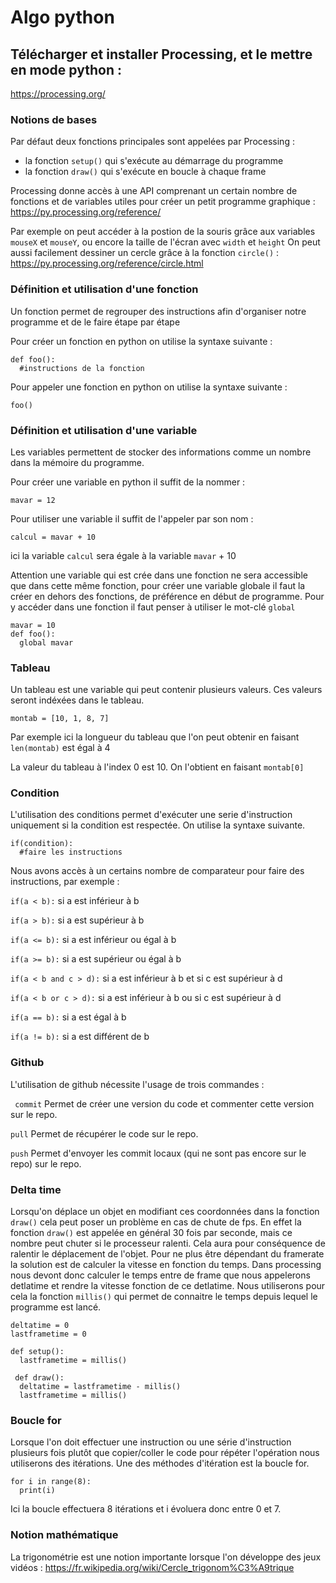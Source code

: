 # Algo python

## Télécharger et installer Processing, et le mettre en mode python :
https://processing.org/

### Notions de bases
Par défaut deux fonctions principales sont appelées par Processing :
- la fonction ```setup()``` qui s'exécute au démarrage du programme
- la fonction ```draw()``` qui s'exécute en boucle à chaque frame

Processing donne accès à une API comprenant un certain nombre de fonctions et de variables utiles pour créer un petit programme graphique :
https://py.processing.org/reference/

Par exemple on peut accéder à la postion de la souris grâce aux variables ```mouseX``` et ```mouseY```, ou encore la taille de l'écran avec ```width``` et ```height```
On peut aussi facilement dessiner un cercle grâce à la fonction ```circle()``` : https://py.processing.org/reference/circle.html

### Définition et utilisation d'une fonction
Un fonction permet de regrouper des instructions afin d'organiser notre programme et de le faire étape par étape

Pour créer un fonction en python on utilise la syntaxe suivante :
```
def foo():
  #instructions de la fonction
```
Pour appeler une fonction en python on utilise la syntaxe suivante :
```
foo()
```

### Définition et utilisation d'une variable
Les variables permettent de stocker des informations comme un nombre dans la mémoire du programme.

Pour créer une variable en python il suffit de la nommer :
```
mavar = 12
```
Pour utiliser une variable il suffit de l'appeler par son nom :
```
calcul = mavar + 10
```
ici la variable ```calcul``` sera égale à la variable ```mavar``` + 10

Attention une variable qui est crée dans une fonction ne sera accessible que dans cette même fonction, pour créer une variable globale il faut la créer en dehors des fonctions, de préférence en début de programme. Pour y accéder dans une fonction il faut penser à utiliser le mot-clé ```global``` 
```
mavar = 10
def foo():
  global mavar
```

### Tableau
Un tableau est une variable qui peut contenir plusieurs valeurs. Ces valeurs seront indéxées dans le tableau.

```
montab = [10, 1, 8, 7]
```

Par exemple ici la longueur du tableau que l'on peut obtenir en faisant ```len(montab)``` est égal à 4

La valeur du tableau à l'index 0 est 10. On l'obtient en faisant ```montab[0]```

### Condition
L'utilisation des conditions permet d'exécuter une serie d'instruction uniquement si la condition est respectée. On utilise la syntaxe suivante.
```
if(condition):
  #faire les instructions
```
Nous avons accès à un certains nombre de comparateur pour faire des instructions, par exemple :

``` if(a < b): ``` si a est inférieur à b 

``` if(a > b): ``` si a est supérieur à b 

``` if(a <= b): ``` si a est inférieur ou égal à b 

``` if(a >= b): ``` si a est supérieur ou égal à b 

``` if(a < b and c > d): ``` si a est inférieur à b et si c est supérieur à d

``` if(a < b or c > d): ``` si a est inférieur à b ou si c est supérieur à d

``` if(a == b): ``` si a est égal à b

``` if(a != b): ``` si a est différent de b 

### Github
L'utilisation de github nécessite l'usage de trois commandes :

``` commit``` Permet de créer une version du code et commenter cette version sur le repo.

``` pull ``` Permet de récupérer le code sur le repo.

``` push ``` Permet d'envoyer les commit locaux (qui ne sont pas encore sur le repo) sur le repo.

### Delta time
Lorsqu'on déplace un objet en modifiant ces coordonnées dans la fonction ```draw()``` cela peut poser un problème en cas de chute de fps. En effet la fonction ```draw()``` est appelée en général 30 fois par seconde, mais ce nombre peut chuter si le processeur ralenti. Cela aura pour conséquence de ralentir le déplacement de l'objet.
Pour ne plus être dépendant du framerate la solution est de calculer la vitesse en fonction du temps. Dans processing nous devont donc calculer le temps entre de frame que nous appelerons detlatime et rendre la vitesse fonction de ce detlatime.
Nous utiliserons pour cela la fonction ```millis()``` qui permet de connaitre le temps depuis lequel le programme est lancé.
```
deltatime = 0
lastframetime = 0

def setup():
  lastframetime = millis()
  
 def draw():
  deltatime = lastframetime - millis()
  lastframetime = millis()
```

### Boucle for
Lorsque l'on doit effectuer une instruction ou une série d'instruction plusieurs fois plutôt que copier/coller le code pour répéter l'opération nous utiliserons des itérations.
Une des méthodes d'itération est la boucle for.

```
for i in range(8):
  print(i)
```

Ici la boucle effectuera 8 itérations et i évoluera donc entre 0 et 7.

### Notion mathématique
La trigonométrie est une notion importante lorsque l'on développe des jeux vidéos : https://fr.wikipedia.org/wiki/Cercle_trigonom%C3%A9trique
